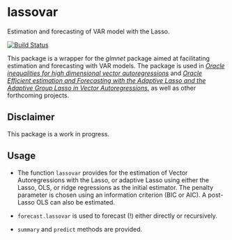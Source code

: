 lassovar
========

Estimation and forecasting of VAR model with the Lasso.

[![Build Status](https://travis-ci.org/lcallot/lassovar.png?branch=master)](https://travis-ci.org/lcallot/lassovar)

This package is a wrapper for the _glmnet_ package aimed at facilitating estimation and forecasting with VAR models.
The package is used in [*Oracle inequalities for high dimensional vector autoregressions*](http://lcallot.github.io/papers/oracle-var)
and [*Oracle Efficient estimation and Forecasting with the Adaptive Lasso and the Adaptive Group Lasso in Vector Autoregressions.*](http://lcallot.github.io/papers/oracle-forecasting)
as well as other forthcoming projects. 


Disclaimer
---------
This package is a work in progress.


Usage
--------

* The function `lassovar` provides for the estimation of Vector Autoregressions with the Lasso,
or adaptive Lasso using either the Lasso, OLS, or ridge regressions as the initial estimator.
The penalty parameter is chosen using an information criterion (BIC or AIC). A post-Lasso OLS can also be estimated.  

* `forecast.lassovar` is used to forecast (!) either directly or recursively. 

* `summary` and `predict` methods are provided. 
